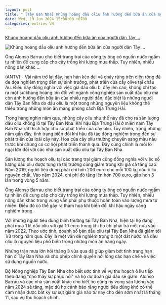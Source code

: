 ```yaml
---
layout: post
title: " [Tây Ban Nha] Khủng hoảng dầu oliu ảnh hưởng đến bữa ăn của người dân Tây ..."
date: Wed, 19 Jun 2024 15:00:00 +0700
categories: entries VN
---
```

[Khủng hoảng dầu oliu ảnh hưởng đến bữa ăn của người dân Tây ...](https://antv.gov.vn/the-gioi-7/khung-hoang-dau-oliu-anh-huong-den-bua-an-cua-nguoi-dan-tay-ban-nha-E913AE9D2.html)

![Khủng hoảng dầu oliu ảnh hưởng đến bữa ăn của người dân Tây ...](https://images.antv.gov.vn/public/uploads/2024/06/19/6672612d8c8dddbe559fc502.jpg?w=600&h=400)

Ông Alonso Barrau cho biết trang trại của công ty ông có nguồn nước ngầm tự nhiên để cung cấp cho cây trồng khi lượng mưa thấp. Tuy nhiên, nhiều nông dân khác ...

(ANTV) - Vài năm trở lại đây, hạn hán kéo dài và cháy rừng trên diện rộng đã đe dọa nghiêm trọng đến sự sinh trưởng, phát triển của cây olive tại châu Âu. Điều này đồng nghĩa với việc giá dầu oliu bị đẩy lên cao, không chỉ tạo ra một sự khủng hoảng lớn đối với ngành công nghiệp sản xuất dầu oliu mà còn ảnh hưởng đến bữa ăn của nhiều người dân, đặc biệt là những người dân Tây Ban Nha do dầu oliu là một trong những nguyên liệu không thể thiếu trong những món ăn mang phong cách Địa Trung Hải.

Trong hàng nghìn năm qua, những cây oliu như thế này đã cho ra sản lượng dầu oliu khổng lồ tại Tây Ban Nha. Khí hậu Địa Trung Hải ở miền nam Tây Ban Nha rất thích hợp cho sự phát triển của cây oliu. Tuy nhiên, trong những năm gần đây, tình trạng biến đổi khí hậu đã tác động nghiêm trọng đến sự phát triển của loài cây này. Hoa của cây oliu thường chuyển sang màu nâu trước khi chúng có cơ hội phát triển thành quả. Đây cũng chính là mối lo ngại lớn đối với các nhà sản xuất dầu oliu tại Tây Ban Nha.

Sản lượng thu hoạch oliu tại các trang trại giảm cũng đồng nghĩa với việc số lượng dầu oliu được tung ra thị trường cũng giảm trong khi giá cả tăng cao. Năm 2019, người tiêu dùng phải chi hơn 200 euro cho mỗi 100 kg dầu ô liu nguyên chất. Vào năm 2024, chi phí đó tăng lên hơn 700 euro, gấp hơn 3 lần trong vòng 5 năm.

Ông Alonso Barrau cho biết trang trại của công ty ông có nguồn nước ngầm tự nhiên để cung cấp cho cây trồng khi lượng mưa thấp. Tuy nhiên, nhiều nông dân khác trong vùng vẫn phải phụ thuộc hoàn toàn vào lượng mưa tự nhiên. Điều đó có thể gây ra thảm họa khi biến đổi khí hậu ngày càng nghiêm trọng.

Với những người tiêu dùng bình thường tại Tây Ban Nha, hiện tại họ đang phải mua 1 lít dầu oliu với giá 10 euro trong khi họ chỉ phải trả một nửa vào năm 2022. Theo ước tính, doanh số bán dầu oliu tại Tây Ban Nha đã giảm tới 1/3 trong năm qua. Đây là một vấn đề nghiêm trọng ở một đất nước mà dầu oliu là nguyên liệu phổ biến trong những món ăn hàng ngày.

Những trận mưa lớn hồi tháng 3 vừa qua đã giúp giảm bớt tình trạng hạn hán ở Tây Ban Nha và cho phép chính quyền nới lỏng các hạn chế về việc sử dụng nguồn nước.

Bộ Nông nghiệp Tây Ban Nha cho biết ước tính về vụ thu hoạch ô liu tiếp theo đang "cho thấy sự phục hồi" và họ dự đoán giá dầu sẽ giảm. Alonso Barrau và các nhà sản xuất khác cho biết họ cũng hy vọng sản lượng vào năm 2024 sẽ tăng, mặc dù họ cảnh báo rằng người tiêu dùng khó có thể cảm nhận được bất kỳ sự sụt giảm giá nào từ nay cho đến sớm nhất là tháng 11, sau vụ thu hoạch chính.

